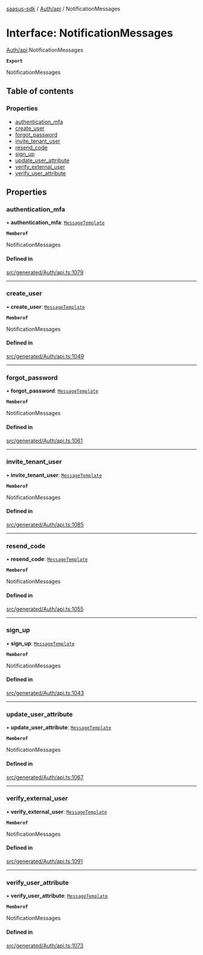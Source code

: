 [saasus-sdk](../README.md) / [Auth/api](../modules/Auth_api.md) / NotificationMessages

# Interface: NotificationMessages

[Auth/api](../modules/Auth_api.md).NotificationMessages

**`Export`**

NotificationMessages

## Table of contents

### Properties

- [authentication\_mfa](Auth_api.NotificationMessages.md#authentication_mfa)
- [create\_user](Auth_api.NotificationMessages.md#create_user)
- [forgot\_password](Auth_api.NotificationMessages.md#forgot_password)
- [invite\_tenant\_user](Auth_api.NotificationMessages.md#invite_tenant_user)
- [resend\_code](Auth_api.NotificationMessages.md#resend_code)
- [sign\_up](Auth_api.NotificationMessages.md#sign_up)
- [update\_user\_attribute](Auth_api.NotificationMessages.md#update_user_attribute)
- [verify\_external\_user](Auth_api.NotificationMessages.md#verify_external_user)
- [verify\_user\_attribute](Auth_api.NotificationMessages.md#verify_user_attribute)

## Properties

### authentication\_mfa

• **authentication\_mfa**: [`MessageTemplate`](Auth_api.MessageTemplate.md)

**`Memberof`**

NotificationMessages

#### Defined in

[src/generated/Auth/api.ts:1079](https://github.com/saasus-platform/saasus-sdk-javascript/blob/6b95732/src/generated/Auth/api.ts#L1079)

___

### create\_user

• **create\_user**: [`MessageTemplate`](Auth_api.MessageTemplate.md)

**`Memberof`**

NotificationMessages

#### Defined in

[src/generated/Auth/api.ts:1049](https://github.com/saasus-platform/saasus-sdk-javascript/blob/6b95732/src/generated/Auth/api.ts#L1049)

___

### forgot\_password

• **forgot\_password**: [`MessageTemplate`](Auth_api.MessageTemplate.md)

**`Memberof`**

NotificationMessages

#### Defined in

[src/generated/Auth/api.ts:1061](https://github.com/saasus-platform/saasus-sdk-javascript/blob/6b95732/src/generated/Auth/api.ts#L1061)

___

### invite\_tenant\_user

• **invite\_tenant\_user**: [`MessageTemplate`](Auth_api.MessageTemplate.md)

**`Memberof`**

NotificationMessages

#### Defined in

[src/generated/Auth/api.ts:1085](https://github.com/saasus-platform/saasus-sdk-javascript/blob/6b95732/src/generated/Auth/api.ts#L1085)

___

### resend\_code

• **resend\_code**: [`MessageTemplate`](Auth_api.MessageTemplate.md)

**`Memberof`**

NotificationMessages

#### Defined in

[src/generated/Auth/api.ts:1055](https://github.com/saasus-platform/saasus-sdk-javascript/blob/6b95732/src/generated/Auth/api.ts#L1055)

___

### sign\_up

• **sign\_up**: [`MessageTemplate`](Auth_api.MessageTemplate.md)

**`Memberof`**

NotificationMessages

#### Defined in

[src/generated/Auth/api.ts:1043](https://github.com/saasus-platform/saasus-sdk-javascript/blob/6b95732/src/generated/Auth/api.ts#L1043)

___

### update\_user\_attribute

• **update\_user\_attribute**: [`MessageTemplate`](Auth_api.MessageTemplate.md)

**`Memberof`**

NotificationMessages

#### Defined in

[src/generated/Auth/api.ts:1067](https://github.com/saasus-platform/saasus-sdk-javascript/blob/6b95732/src/generated/Auth/api.ts#L1067)

___

### verify\_external\_user

• **verify\_external\_user**: [`MessageTemplate`](Auth_api.MessageTemplate.md)

**`Memberof`**

NotificationMessages

#### Defined in

[src/generated/Auth/api.ts:1091](https://github.com/saasus-platform/saasus-sdk-javascript/blob/6b95732/src/generated/Auth/api.ts#L1091)

___

### verify\_user\_attribute

• **verify\_user\_attribute**: [`MessageTemplate`](Auth_api.MessageTemplate.md)

**`Memberof`**

NotificationMessages

#### Defined in

[src/generated/Auth/api.ts:1073](https://github.com/saasus-platform/saasus-sdk-javascript/blob/6b95732/src/generated/Auth/api.ts#L1073)
